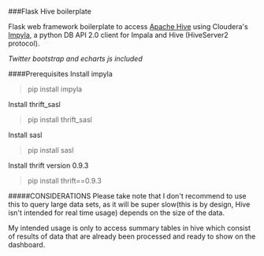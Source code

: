 ###Flask Hive boilerplate

Flask web framework boilerplate to access [Apache Hive](https://hive.apache.org/) using Cloudera's [Impyla](https://github.com/cloudera/impyla), a python DB API 2.0 client for Impala and Hive (HiveServer2 protocol).

*Twitter bootstrap and echarts js included*

####Prerequisites
Install impyla
> pip install impyla

Install thrift_sasl
> pip install thrift_sasl

Install sasl
> pip install sasl

Install thrift version 0.9.3
> pip install thrift==0.9.3


#####CONSIDERATIONS 
Please take note that I don't recommend to use this to query large data sets, as it will be super slow(this is by design, 
Hive isn't intended for real time usage) depends on the size of the data.
 
My intended usage is only to access summary tables in hive
 which consist of results of data that are already been processed and ready to show on the dashboard.

  
 

   
   
     
   